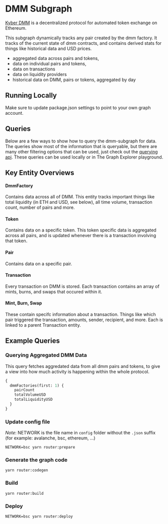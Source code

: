 # DMM Subgraph

[Kyber DMM](https://dmm.exchange/) is a decentralized protocol for automated token exchange on Ethereum.

This subgraph dynamically tracks any pair created by the dmm factory. It tracks of the current state of dmm contracts, and contains derived stats for things like historical data and USD prices.

- aggregated data across pairs and tokens,
- data on individual pairs and tokens,
- data on transactions
- data on liquidity providers
- historical data on DMM, pairs or tokens, aggregated by day

## Running Locally

Make sure to update package.json settings to point to your own graph account.

## Queries

Below are a few ways to show how to query the dmm-subgraph for data. The queries show most of the information that is queryable, but there are many other filtering options that can be used, just check out the [querying api](https://thegraph.com/docs/graphql-api). These queries can be used locally or in The Graph Explorer playground.

## Key Entity Overviews

#### DmmFactory

Contains data across all of DMM. This entity tracks important things like total liquidity (in ETH and USD, see below), all time volume, transaction count, number of pairs and more.

#### Token

Contains data on a specific token. This token specific data is aggregated across all pairs, and is updated whenever there is a transaction involving that token.

#### Pair

Contains data on a specific pair.

#### Transaction

Every transaction on DMM is stored. Each transaction contains an array of mints, burns, and swaps that occured within it.

#### Mint, Burn, Swap

These contain specifc information about a transaction. Things like which pair triggered the transaction, amounts, sender, recipient, and more. Each is linked to a parent Transaction entity.

## Example Queries

### Querying Aggregated DMM Data

This query fetches aggredated data from all dmm pairs and tokens, to give a view into how much activity is happening within the whole protocol.

```graphql
{
  dmmFactories(first: 1) {
    pairCount
    totalVolumeUSD
    totalLiquidityUSD
  }
}
```
### Update config file

_Note_: NETWORK is the file name in `config` folder without the `.json` suffix (for example: avalanche, bsc, ethereum, ...)

```shell
NETWORK=bsc yarn router:prepare
```

### Generate the graph code

```shell
yarn router:codegen
```

### Build

```shell
yarn router:build
```

### Deploy

```shell
NETWORK=bsc yarn router:deploy
